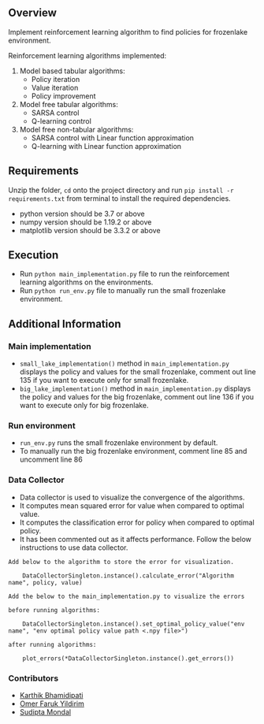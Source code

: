 ## Overview

Implement reinforcement learning algorithm to find policies for frozenlake environment.

Reinforcement learning algorithms implemented:

1. Model based tabular algorithms:
    * Policy iteration
    * Value iteration
    * Policy improvement
2. Model free tabular algorithms:
    * SARSA control
    * Q-learning control
3. Model free non-tabular algorithms:
    * SARSA control with Linear function approximation
    * Q-learning with Linear function approximation

## Requirements

Unzip the folder, `cd` onto the project directory and run ```pip install -r requirements.txt``` from terminal to install
the required dependencies.

* python version should be 3.7 or above
* numpy version should be 1.19.2 or above
* matplotlib version should be 3.3.2 or above

## Execution

* Run ```python main_implementation.py``` file to run the reinforcement learning algorithms on the environments.
* Run ```python run_env.py``` file to manually run the small frozenlake environment.

## Additional Information

### Main implementation

* `small_lake_implementation()` method in `main_implementation.py` displays the policy and values for the small
  frozenlake, comment out line 135 if you want to execute only for small frozenlake.
* `big_lake_implementation()` method in `main_implementation.py` displays the policy and values for the big frozenlake,
  comment out line 136 if you want to execute only for big frozenlake.

### Run environment

* ```run_env.py``` runs the small frozenlake environment by default.
* To manually run the big frozenlake environment, comment line 85 and uncomment line 86

### Data Collector

* Data collector is used to visualize the convergence of the algorithms.
* It computes mean squared error for value when compared to optimal value.
* It computes the classification error for policy when compared to optimal policy.
* It has been commented out as it affects performance. Follow the below instructions to use data collector.

```
Add below to the algorithm to store the error for visualization.
    
    DataCollectorSingleton.instance().calculate_error("Algorithm name", policy, value)
   
Add the below to the main_implementation.py to visualize the errors

before running algorithms:

    DataCollectorSingleton.instance().set_optimal_policy_value("env name", "env optimal policy value path <.npy file>")
    
after running algorithms:

    plot_errors(*DataCollectorSingleton.instance().get_errors()) 
```

### Contributors

- [Karthik Bhamidipati](https://github.com/vamshikarthik)
- [Omer Faruk Yildirim](https://github.com/farukyld)
- [Sudipta Mondal](https://github.com/sudiptamondal1802)

